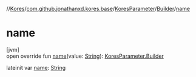 //[Kores](../../../../index.md)/[com.github.jonathanxd.kores.base](../../index.md)/[KoresParameter](../index.md)/[Builder](index.md)/[name](name.md)

# name

[jvm]\
open override fun [name](name.md)(value: [String](https://kotlinlang.org/api/latest/jvm/stdlib/kotlin/-string/index.html)): [KoresParameter.Builder](index.md)

lateinit var [name](name.md): [String](https://kotlinlang.org/api/latest/jvm/stdlib/kotlin/-string/index.html)
